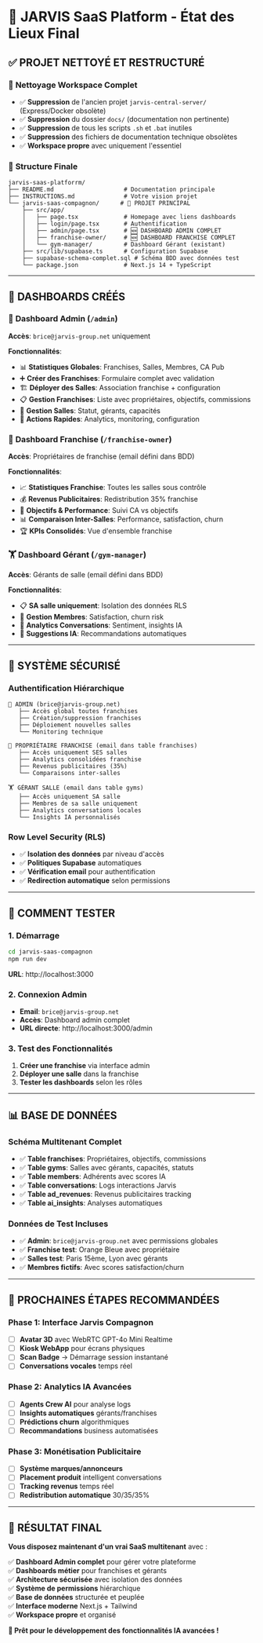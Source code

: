 # 🚀 JARVIS SaaS Platform - État des Lieux Final

## ✅ PROJET NETTOYÉ ET RESTRUCTURÉ

### 🧹 **Nettoyage Workspace Complet**
- ✅ **Suppression** de l'ancien projet `jarvis-central-server/` (Express/Docker obsolète)
- ✅ **Suppression** du dossier `docs/` (documentation non pertinente)
- ✅ **Suppression** de tous les scripts `.sh` et `.bat` inutiles
- ✅ **Suppression** des fichiers de documentation technique obsolètes
- ✅ **Workspace propre** avec uniquement l'essentiel

### 📁 **Structure Finale**
```
jarvis-saas-platforrm/
├── README.md                    # Documentation principale
├── INSTRUCTIONS.md              # Votre vision projet
└── jarvis-saas-compagnon/      # 🎯 PROJET PRINCIPAL
    ├── src/app/
    │   ├── page.tsx             # Homepage avec liens dashboards
    │   ├── login/page.tsx       # Authentification
    │   ├── admin/page.tsx       # 🆕 DASHBOARD ADMIN COMPLET
    │   ├── franchise-owner/     # 🆕 DASHBOARD FRANCHISE COMPLET
    │   └── gym-manager/         # Dashboard Gérant (existant)
    ├── src/lib/supabase.ts      # Configuration Supabase
    ├── supabase-schema-complet.sql # Schéma BDD avec données test
    └── package.json             # Next.js 14 + TypeScript
```

---

## 🎯 **DASHBOARDS CRÉÉS**

### 👑 **Dashboard Admin** (`/admin`)
**Accès**: `brice@jarvis-group.net` uniquement

**Fonctionnalités**:
- 📊 **Statistiques Globales**: Franchises, Salles, Membres, CA Pub
- ➕ **Créer des Franchises**: Formulaire complet avec validation
- 🏗️ **Déployer des Salles**: Association franchise + configuration
- 📋 **Gestion Franchises**: Liste avec propriétaires, objectifs, commissions
- 🏢 **Gestion Salles**: Statut, gérants, capacités
- 🔧 **Actions Rapides**: Analytics, monitoring, configuration

### 🏢 **Dashboard Franchise** (`/franchise-owner`)
**Accès**: Propriétaires de franchise (email défini dans BDD)

**Fonctionnalités**:
- 📈 **Statistiques Franchise**: Toutes les salles sous contrôle
- 💰 **Revenus Publicitaires**: Redistribution 35% franchise
- 🎯 **Objectifs & Performance**: Suivi CA vs objectifs
- 📊 **Comparaison Inter-Salles**: Performance, satisfaction, churn
- 🏆 **KPIs Consolidés**: Vue d'ensemble franchise

### 🏋️ **Dashboard Gérant** (`/gym-manager`)
**Accès**: Gérants de salle (email défini dans BDD)

**Fonctionnalités**:
- 📋 **SA salle uniquement**: Isolation des données RLS
- 👥 **Gestion Membres**: Satisfaction, churn risk
- 💬 **Analytics Conversations**: Sentiment, insights IA
- 🎯 **Suggestions IA**: Recommandations automatiques

---

## 🔐 **SYSTÈME SÉCURISÉ**

### **Authentification Hiérarchique**
```
👑 ADMIN (brice@jarvis-group.net)
   ├── Accès global toutes franchises
   ├── Création/suppression franchises
   ├── Déploiement nouvelles salles
   └── Monitoring technique

🏢 PROPRIÉTAIRE FRANCHISE (email dans table franchises)
   ├── Accès uniquement SES salles
   ├── Analytics consolidées franchise
   ├── Revenus publicitaires (35%)
   └── Comparaisons inter-salles

🏋️ GÉRANT SALLE (email dans table gyms)
   ├── Accès uniquement SA salle
   ├── Membres de sa salle uniquement
   ├── Analytics conversations locales
   └── Insights IA personnalisés
```

### **Row Level Security (RLS)**
- ✅ **Isolation des données** par niveau d'accès
- ✅ **Politiques Supabase** automatiques
- ✅ **Vérification email** pour authentification
- ✅ **Redirection automatique** selon permissions

---

## 🚀 **COMMENT TESTER**

### **1. Démarrage**
```bash
cd jarvis-saas-compagnon
npm run dev
```
**URL**: http://localhost:3000

### **2. Connexion Admin**
- **Email**: `brice@jarvis-group.net`
- **Accès**: Dashboard admin complet
- **URL directe**: http://localhost:3000/admin

### **3. Test des Fonctionnalités**
1. **Créer une franchise** via interface admin
2. **Déployer une salle** dans la franchise
3. **Tester les dashboards** selon les rôles

---

## 📊 **BASE DE DONNÉES**

### **Schéma Multitenant Complet**
- ✅ **Table franchises**: Propriétaires, objectifs, commissions
- ✅ **Table gyms**: Salles avec gérants, capacités, statuts  
- ✅ **Table members**: Adhérents avec scores IA
- ✅ **Table conversations**: Logs interactions Jarvis
- ✅ **Table ad_revenues**: Revenus publicitaires tracking
- ✅ **Table ai_insights**: Analyses automatiques

### **Données de Test Incluses**
- ✅ **Admin**: `brice@jarvis-group.net` avec permissions globales
- ✅ **Franchise test**: Orange Bleue avec propriétaire
- ✅ **Salles test**: Paris 15ème, Lyon avec gérants
- ✅ **Membres fictifs**: Avec scores satisfaction/churn

---

## 🎯 **PROCHAINES ÉTAPES RECOMMANDÉES**

### **Phase 1: Interface Jarvis Compagnon** 
- [ ] **Avatar 3D** avec WebRTC GPT-4o Mini Realtime
- [ ] **Kiosk WebApp** pour écrans physiques  
- [ ] **Scan Badge** → Démarrage session instantané
- [ ] **Conversations vocales** temps réel

### **Phase 2: Analytics IA Avancées**
- [ ] **Agents Crew AI** pour analyse logs
- [ ] **Insights automatiques** gérants/franchises
- [ ] **Prédictions churn** algorithmiques
- [ ] **Recommandations** business automatisées

### **Phase 3: Monétisation Publicitaire**
- [ ] **Système marques/annonceurs** 
- [ ] **Placement produit** intelligent conversations
- [ ] **Tracking revenus** temps réel
- [ ] **Redistribution automatique** 30/35/35%

---

## 🎉 **RÉSULTAT FINAL**

**Vous disposez maintenant d'un vrai SaaS multitenant** avec :

✅ **Dashboard Admin complet** pour gérer votre plateforme  
✅ **Dashboards métier** pour franchises et gérants  
✅ **Architecture sécurisée** avec isolation des données  
✅ **Système de permissions** hiérarchique  
✅ **Base de données** structurée et peuplée  
✅ **Interface moderne** Next.js + Tailwind  
✅ **Workspace propre** et organisé  

**🚀 Prêt pour le développement des fonctionnalités IA avancées !**
